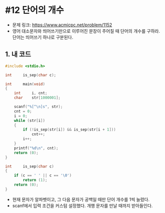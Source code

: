 # #12 단어의 개수

- 문제 링크: https://www.acmicpc.net/problem/1152
- 영어 대소문자와 띄어쓰기만으로 이루어진 문장이 주어질 때 단어의 개수를 구하라. 단어는 띄어쓰기 하나로 구분된다.

## 1. 내 코드

```c
#include <stdio.h>

int     is_sep(char c);

int     main(void)
{
    int     i, cnt;
    char    str[1000001];

    scanf("%[^\n]s", str);
    cnt = 0;
    i = 0;
    while (str[i])
    {
        if (!is_sep(str[i]) && is_sep(str[i + 1]))
            cnt++;
        i++;
    }
    printf("%d\n", cnt);
    return (0);
}

int     is_sep(char c)
{
    if (c == ' ' || c == '\0')
        return (1);
    return (0);
}
```

- 현재 문자가 알파벳이고, 그 다음 문자가 공백일 때만 단어 개수를 1씩 늘렸다.
- scanf에서 입력 조건을 커스텀 설정했다. 개행 문자를 만날 때까지 받아들인다.
